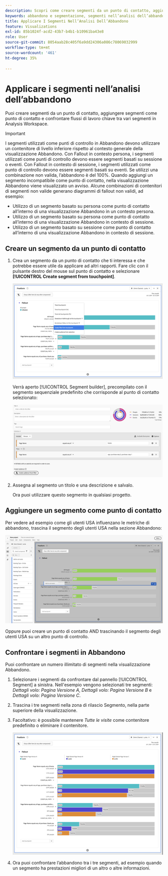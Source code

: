 ```yaml
---
description: Scopri come creare segmenti da un punto di contatto, aggiungere segmenti come punto di contatto e confrontare flussi di lavoro chiave tra vari segmenti in un’analisi di abbandono in Analysis Workspace.
keywords: abbandono e segmentazione, segmenti nell’analisi dell’abbandono, confronta i segmenti nell’abbandono
title: Applicare I Segmenti Nell’Analisi Dell’Abbandono
feature: Visualizations
exl-id: 85b1024f-acd2-43b7-b4b1-b10961ba43e8
role: User
source-git-commit: 8054aab28c405f6a9dd24306a086c78069032999
workflow-type: tm+mt
source-wordcount: '461'
ht-degree: 35%

---
```


# Applicare i segmenti nell’analisi dell’abbandono

Puoi creare segmenti da un punto di contatto, aggiungere segmenti come punto di contatto e confrontare flussi di lavoro chiave tra vari segmenti in Analysis Workspace.

>[!IMPORTANT]
>
>I segmenti utilizzati come punti di controllo in Abbandono devono utilizzare un contenitore di livello inferiore rispetto al contesto generale della visualizzazione Abbandono. Con Fallout in contesto persona, i segmenti utilizzati come punti di controllo devono essere segmenti basati su sessione o eventi. Con Fallout in contesto di sessione, i segmenti utilizzati come punto di controllo devono essere segmenti basati su eventi. Se utilizzi una combinazione non valida, l’abbandono è del 100%. Quando aggiungi un segmento incompatibile come punto di contatto, nella visualizzazione Abbandono viene visualizzato un avviso. Alcune combinazioni di contenitori di segmenti non valide generano diagrammi di fallout non validi, ad esempio:
>
>* Utilizzo di un segmento basato su persona come punto di contatto all’interno di una visualizzazione Abbandono in un contesto persona.
>* Utilizzo di un segmento basato su persona come punto di contatto all’interno di una visualizzazione Abbandono in contesto di sessione.
>* Utilizzo di un segmento basato su sessione come punto di contatto all’interno di una visualizzazione Abbandono in contesto di sessione.
<!-- Should we add B2B context here?
* [!BADGE B2B Edition]{type=Informative url="https://experienceleague.adobe.com/en/docs/analytics-platform/using/cja-overview/cja-b2b/cja-b2b-edition" newtab=true tooltip="Customer Journey Analytics B2B Edition"} Usimg a B2B container based segment as a touchpoint inside a non-container based context Fallout visualization.
* -->

## Creare un segmento da un punto di contatto

1. Crea un segmento da un punto di contatto che ti interessa e che potrebbe essere utile da applicare ad altri rapporti. Fare clic con il pulsante destro del mouse sul punto di contatto e selezionare **[!UICONTROL Create segment from touchpoint]**.

   ![Menu a discesa Punto di contatto con Crea segmento dal punto di contatto evidenziato.](assets/fallout-createfilter.png)

   Verrà aperto [!UICONTROL Segment builder], precompilato con il segmento sequenziale predefinito che corrisponde al punto di contatto selezionato:

   ![Il Generatore di segmenti visualizza il segmento sequenziale precompilato e precompilato.](assets/fallout-definefilter.png)

1. Assegna al segmento un titolo e una descrizione e salvalo.

   Ora puoi utilizzare questo segmento in qualsiasi progetto.

## Aggiungere un segmento come punto di contatto

Per vedere ad esempio come gli utenti USA influenzano le metriche di abbandono, trascina il segmento degli utenti USA nella sezione Abbandono:

![Il segmento Utenti USA selezionato ed evidenziato da trascinare nell&#39;abbandono.](assets/fallout-addfilter.png)

Oppure puoi creare un punto di contatto AND trascinando il segmento degli utenti USA su un altro punto di controllo.

## Confrontare i segmenti in Abbandono

Puoi confrontare un numero illimitato di segmenti nella visualizzazione Abbandono.

1. Selezionare i segmenti da confrontare dal pannello [!UICONTROL Segment] a sinistra. Nell&#39;esempio vengono selezionati tre segmenti: *Dettagli volo: Pagina Versione A*, *Dettagli volo: Pagina Versione B* e *Dettagli volo: Pagina Versione C*.
1. Trascina i tre segmenti nella zona di rilascio Segmento, nella parte superiore della visualizzazione.


1. Facoltativo: è possibile mantenere *Tutte le visite* come contenitore predefinito o eliminare il contenitore.

   ![Abbandono che mostra tutte le visite insieme ai due segmenti trascinati nel passaggio precedente.](assets/fallout-multiplefilters.png)

1. Ora puoi confrontare l’abbandono tra i tre segmenti, ad esempio quando un segmento ha prestazioni migliori di un altro o altre informazioni.
